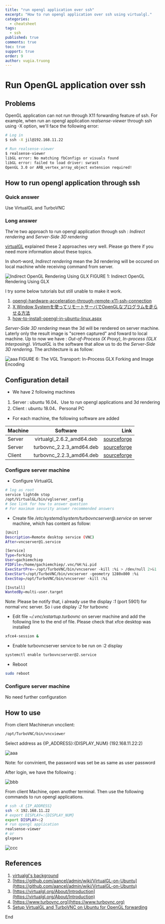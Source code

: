 ```yaml
---
title: "run opengl application over ssh"
excerpt: "How to run opengl application over ssh using virtualgl."
categories: 
  - cheatsheet
tags: 
  - ssh
published: true
comments: true
toc: true
support: true
order: 9
author: vugia.truong
---
```



# Run OpenGL application over ssh

## Problems

OpenGL application can not run through X11 forwarding feature of ssh. 
For example, when run an opengl application *realsense-viewer* through ssh using -X option, we'll face the following error:

```bash
# Log in
$ ssh -X jil@192.168.11.22

# Run realsense-viewer
$ realsense-viewer 
libGL error: No matching fbConfigs or visuals found
libGL error: failed to load driver: swrast
OpenGL 3.0 or ARB_vertex_array_object extension required!
```

## How to run opengl application through ssh

### Quick answer

Use VirtualGL and TurboVNC

### Long answer

The're two approach to run opengl application through ssh : *Indirect rendering*  and *Server-Side 3D rendering*

[virtualGL](https://www.virtualgl.org/About/Background) explained these 2 approaches very well. Please go there if you need more information about these topics.

In short-word, *Indirect rendering* mean the 3d rendering will be occured on local machine while receiving command from server. 

![Indirect OpenGL Rendering Using GLX](https://virtualgl.org/pmwiki/uploads/About/indirectrendering.png)
FIGURE 1: Indirect OpenGL Rendering Using GLX

I try some below tutorials but still unable to make it work. 

1. [opengl-hardware-acceleration-through-remote-x11-ssh-connection](https://evpo.wordpress.com/2017/03/04/opengl-hardware-acceleration-through-remote-x11-ssh-connection/)
2. [X Window Systemを使ってリモートサーバでOpenGLなプログラムを走らせる方法](https://itakeshi.hatenablog.com/entry/2018/02/03/134644)
3. [how-to-install-opengl-in-ubuntu-linux.aspx](https://www.includehelp.com/linux/how-to-install-opengl-in-ubuntu-linux.aspx)

*Server-Side 3D rendering* mean the 3d will be rendered on server machine. Laterly only the result image is "screen captured" and foward to local machine. Up to now we have : *Out-of-Process (X Proxy)*, *In-process (GLX Interposing)*. *VirtualGL* is the software that allow us to do the *Server-Side 3D rendering*. The architecture is as follow: 

![aaa](https://virtualgl.org/pmwiki/uploads/About/vgltransport.png)
FIGURE 6: The VGL Transport: In-Process GLX Forking and Image Encoding

## Configuration detail

* We have 2 following machines

1. Server : ubuntu 16.04、Use to run opengl applications and 3d rendering
2. Client : ubuntu 18.04、Personal PC

* For each machine, the following software are added

| Machine |         Software          |                                                                   Link |
| ------- | :-----------------------: | ---------------------------------------------------------------------: |
| Server  | virtualgl_2.6.2_amd64.deb | [sourceforge](https://sourceforge.net/projects/virtualgl/files/2.6.2/) |
| Server  | turbovnc_2.2.3_amd64.deb  |  [sourceforge](https://sourceforge.net/projects/turbovnc/files/2.2.3/) |
| Client  | turbovnc_2.2.3_amd64.deb  |  [sourceforge](https://sourceforge.net/projects/turbovnc/files/2.2.3/) |
  

### Configure server machine

* Configure VirtualGL

```bash
# log as root
service lightdm stop
/opt/VirtualGL/bin/vglserver_config
# See link for how to answer question
# For maximum sevurity answer recommended answers
```

* Create file */etc/systemd/system/turbovncserver@.service* on server machine, which has content as follow:

```bash
[Unit]
Description=Remote desktop service (VNC)
After=vncserver@1.service

[Service]
Type=forking
User=gachiemchiep
PIDFile=/home/gachiemchiep/.vnc/%H:%i.pid
ExecStartPre=-/opt/TurboVNC/bin/vncserver -kill :%i > /dev/null 2>&1
ExecStart=/opt/TurboVNC/bin/vncserver -geometry 1280x800 :%i
ExecStop=/opt/TurboVNC/bin/vncserver -kill :%i

[Install]
WantedBy=multi-user.target
```

Note: Please be notify that, i already use the display *:1* (port 5901) for normal vnc server. So i use display *:2* for turbovnc

* Edit file *~/.vnc/xstartup.turbovnc* on server machine and add the following line to the end of file. Please check that xfce desktop was installed

```bash
xfce4-session &
```

* Enable turbovncserver service to be run on :2 display

```bash
systemctl enable turbovncserver@2.service
```

* Reboot

```bash
sudo reboot
```

### Configure server machine

No need further configuration

## How to use

From client Machinerun vncclient:

```bash
/opt/TurboVNC/bin/vncviewer 
```

Select address as {IP_ADDRESS}:{DISPLAY_NUM} (192.168.11.22:2)

![aaa](/assets/images/opengl/01.png)

Note: for convinient, the password was set be as same as user password

After login, we have the following :

![bbb](/assets/images/opengl/02.png)

From client Machine, open another terminal. Then use the following commands to run opengl applications.

```bash
# ssh -X {IP_ADDRESS}
ssh -X 192.168.11.22
# export DISPLAY=:{DISPLAY_NUM}
export DISPLAY=:2
# run opengl application
realsense-viewer
# or
glxgears
```

![ccc](/assets/images/opengl/03.png)

## References

1. [virtualgl's background](https://www.virtualgl.org/About/Background)
2. [https://github.com/aancel/admin/wiki/VirtualGL-on-Ubuntu](https://github.com/aancel/admin/wiki/VirtualGL-on-Ubuntu)
3. [https://virtualgl.org/About/Introduction](https://virtualgl.org/About/Introduction)
4. [https://www.turbovnc.org](https://www.turbovnc.org)
5. [Setup VirtualGL and TurboVNC on Ubuntu for OpenGL forwarding
](https://gist.github.com/cyberang3l/422a77a47bdc15a0824d5cca47e64ba2)

End